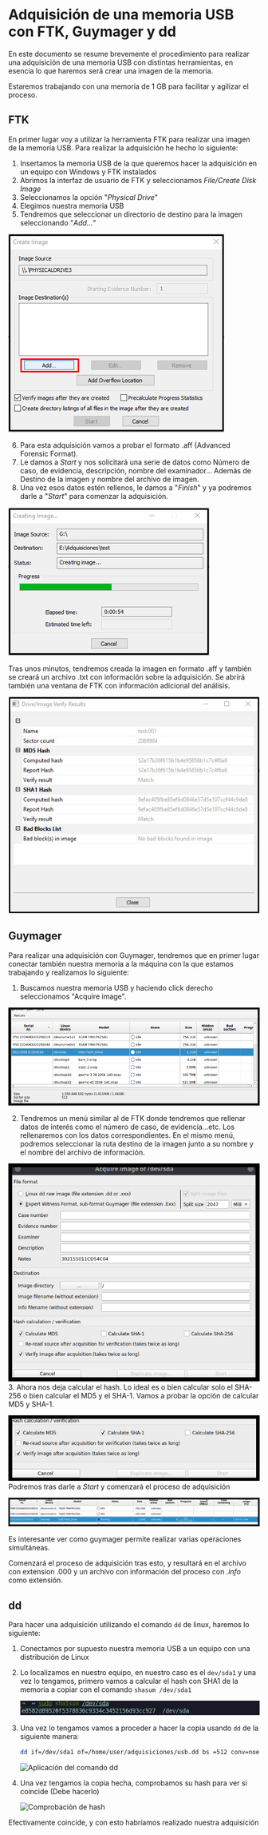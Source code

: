 # Adquisición de una memoria USB con FTK, Guymager y dd

En este documento se resume brevemente el procedimiento para realizar una adquisición de una memoria USB con distintas herramientas, en esencia lo que haremos será crear una imagen de la memoria.

Estaremos trabajando con una memoria de 1 GB para facilitar y agilizar el proceso.

## FTK

En primer lugar voy a utilizar la herramienta FTK para realizar una imagen de la memoria USB. Para realizar la adquisición he hecho lo siguiente:

   1. Insertamos la memoria USB de la que queremos hacer la adquisición en un equipo con Windows y FTK instalados
   2. Abrimos la interfaz de usuario de FTK y seleccionamos *File/Create Disk Image*
   3. Seleccionamos la opción "*Physical Drive*" 
   4. Elegimos nuestra memoria USB
   5. Tendremos que seleccionar un directorio de destino para la imagen seleccionando "*Add...*"

   ![Alt text](img/image-6.jpeg)

   6. Para esta adquisición vamos a probar el formato .aff (Advanced Forensic Format).
   7. Le damos a *Start* y nos solicitará una serie de datos como Número de caso, de evidencia, descripción, nombre del examinador... Además de Destino de la imagen y nombre del archivo de imagen.
   8. Una vez esos datos estén rellenos, le damos a "*Finish*" y ya podremos darle a "*Start*" para comenzar la adquisición.

   ![Alt text](img/image-7.jpeg)

Tras unos minutos, tendremos creada la imagen en formato .aff y también se creará un archivo .txt con información sobre la adquisición. Se abrirá también una ventana de FTK con información adicional del análisis.

![Alt text](img/image-8.jpeg)

## Guymager

Para realizar una adquisición con Guymager, tendremos que en primer lugar conectar también nuestra memoria a la máquina con la que estamos trabajando y realizamos lo siguiente:

   1. Buscamos nuestra memoria USB y haciendo click derecho seleccionamos "Acquire image".

   ![guymager ui](img/image.png)

   2. Tendremos un menú similar al de FTK donde tendremos que rellenar datos de interés como el número de caso, de evidencia...etc. Los rellenaremos con los datos correspondientes. En el mismo menú, podremos seleccionar la ruta destino de la imagen junto a su nombre y el nombre del archivo de información.

   ![guymager metadata input](img/image-1.png)
   3. Ahora nos deja calcular el hash. Lo ideal es o bien calcular solo el SHA-256 o bien calcular el MD5 y el SHA-1. Vamos a probar la opción de calcular MD5 y SHA-1.

   ![Alt text](img/image-2.png)
   Podremos tras darle a *Start* y comenzará el proceso de adquisición

   ![Calculo de hash en guymager](img/image-3.png)

   Es interesante ver como guymager permite realizar varias operaciones simultáneas.

Comenzará el proceso de adquisición tras esto, y resultará en el archivo con extension .000 y un archivo con información del proceso con *.info* como extensión.

## dd

Para hacer una adquisición utilizando el comando `dd` de linux, haremos lo siguiente:

1. Conectamos por supuesto nuestra memoria USB a un equipo con una distribución de Linux
2. Lo localizamos en nuestro equipo, en nuestro caso es el `dev/sda1` y una vez lo tengamos, primero vamos a calcular el hash  con SHA1 de la memoria a copiar con el comando `shasum /dev/sda1`

   ![Obtencion de sha](img/1.png)

3. Una vez lo tengamos vamos a proceder a hacer la copia usando `dd` de la siguiente manera:

	```bash
   dd if=/dev/sda1 of=/home/user/adquisiciones/usb.dd bs =512 conv=noerror,sync
   ```

   ![Aplicación del comando dd](img/2.png)
4. Una vez tengamos la copia hecha, comprobamos su hash para ver si coincide (Debe hacerlo)

   ![Comprobación de hash](img/3.png)

Efectivamente coincide, y con esto habríamos realizado nuestra adquisición
